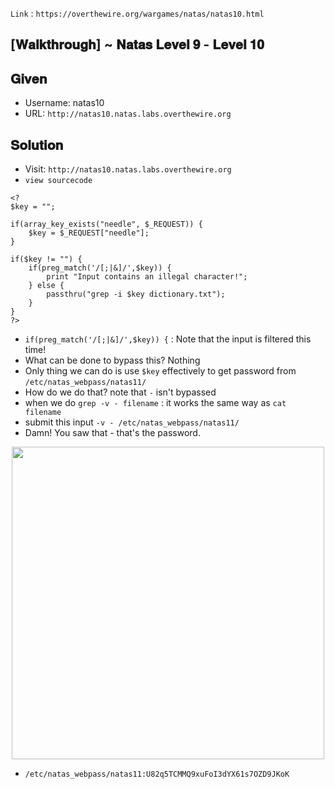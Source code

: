 `Link` : `https://overthewire.org/wargames/natas/natas10.html`
## [𝐖𝐚𝐥𝐤𝐭𝐡𝐫𝐨𝐮𝐠𝐡] ~ 𝐍𝐚𝐭𝐚𝐬 𝐋𝐞𝐯𝐞𝐥 𝟗 - 𝐋𝐞𝐯𝐞𝐥 𝟏𝟎

## 𝐆𝐢𝐯𝐞𝐧

- Username: natas10
- URL:      `http://natas10.natas.labs.overthewire.org`


## 𝐒𝐨𝐥𝐮𝐭𝐢𝐨𝐧

- Visit: `http://natas10.natas.labs.overthewire.org`
- `view sourcecode`
```
<?
$key = "";

if(array_key_exists("needle", $_REQUEST)) {
    $key = $_REQUEST["needle"];
}

if($key != "") {
    if(preg_match('/[;|&]/',$key)) {
        print "Input contains an illegal character!";
    } else {
        passthru("grep -i $key dictionary.txt");
    }
}
?>
```

- `if(preg_match('/[;|&]/',$key)) {` : Note that the input is filtered this time!
- What can be done to bypass this? Nothing
- Only thing we can do is use `$key` effectively to get password from `/etc/natas_webpass/natas11/`
- How do we do that? note that `-` isn't bypassed
- when we do `grep -v - filename` : it works the same way as `cat filename`
- submit this input `-v - /etc/natas_webpass/natas11/`
- Damn! You saw that - that's the password.

<div align=center>
  <img src=https://user-images.githubusercontent.com/68887544/148775175-fb3afe1a-3cca-47dc-8e99-14d08936074f.png width=500px>
</div>

- `/etc/natas_webpass/natas11:U82q5TCMMQ9xuFoI3dYX61s7OZD9JKoK`
